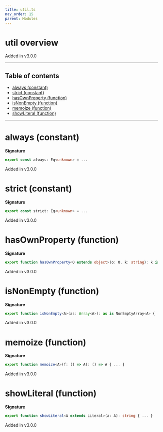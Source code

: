 ```yaml
---
title: util.ts
nav_order: 15
parent: Modules
---
```


# util overview

Added in v3.0.0

---

<h2 class="text-delta">Table of contents</h2>

- [always (constant)](#always-constant)
- [strict (constant)](#strict-constant)
- [hasOwnProperty (function)](#hasownproperty-function)
- [isNonEmpty (function)](#isnonempty-function)
- [memoize (function)](#memoize-function)
- [showLiteral (function)](#showliteral-function)

---

# always (constant)

**Signature**

```ts
export const always: Eq<unknown> = ...
```

Added in v3.0.0

# strict (constant)

**Signature**

```ts
export const strict: Eq<unknown> = ...
```

Added in v3.0.0

# hasOwnProperty (function)

**Signature**

```ts
export function hasOwnProperty<O extends object>(o: O, k: string): k is keyof O & string { ... }
```

Added in v3.0.0

# isNonEmpty (function)

**Signature**

```ts
export function isNonEmpty<A>(as: Array<A>): as is NonEmptyArray<A> { ... }
```

Added in v3.0.0

# memoize (function)

**Signature**

```ts
export function memoize<A>(f: () => A): () => A { ... }
```

Added in v3.0.0

# showLiteral (function)

**Signature**

```ts
export function showLiteral<A extends Literal>(a: A): string { ... }
```

Added in v3.0.0
